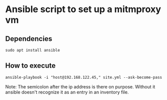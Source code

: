 # Ansible script to set up a mitmproxy vm

## Dependencies
```
sudo apt install ansible
```
## How to execute
```
ansible-playbook -i "host@192.168.122.45," site.yml --ask-become-pass
```

Note: The semicolon after the ip address is there on purpose.
Without it ansible doesn't recognize it as an entry in an inventory file.



